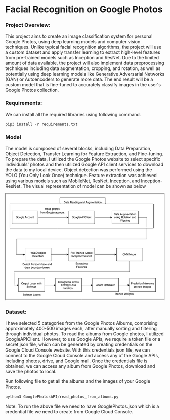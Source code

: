 # Facial Recognition on Google Photos

### Project Overview:

This project aims to create an image classification system for personal Google Photos, using 
deep learning models and computer vision techniques. Unlike typical facial recognition algorithms, 
the project will use a custom dataset and apply transfer learning to extract high-level features 
from pre-trained models such as Inception and ResNet. Due to the limited amount of data available, 
the project will also implement data preprocessing techniques including data augmentation, cropping, 
and rotation, as well as potentially using deep learning models like Generative Adversarial 
Networks (GAN) or Autoencoders to generate more data. The end result will be a custom model 
that is fine-tuned to accurately classify images in the user's Google Photos collection.

### Requirements:

We can install all the required libraries using following command.

```python
pip3 install -r requirements.txt
```

### Model

The model is composed of several blocks, including Data Preparation, Object Detection, Transfer Learning 
for Feature Extraction, and Fine-tuning. To prepare the data, I utilized the Google Photos website to 
select specific individuals' photos and then utilized Google API client services to download the data to 
my local device. Object detection was performed using the YOLO (You Only Look Once) technique. Feature 
extraction was achieved using various models such as MobileNet, ResNet, Inception, and Inception-ResNet. 
The visual representation of model can be shown as below

![Model](https://github.com/umesh-gattem/CV_Project/blob/master/CV%20Project%20Model.png)

### Dataset:

I have selected 5 categories from the Google Photos Albums, comprising approximately 400-500 images each, 
after manually sorting and filtering through individual photos. To read the albums from Google photos, 
I utilized GoogleAPIClient. However, to use Google APIs, we require a token file or a secret json file, 
which can be generated by creating credentials on the Google Cloud Console website. With this credentials json file, 
we can connect to the Google Cloud Console and access any of the Google APIs, including photos, drive, and Google mail. 
Once the credentials file is obtained, we can access any album from Google Photos, download and save the photos to local.

Run following file to get all the albums and the images of your Google Photos.

```python
python3 GooglePhotosAPI/read_photos_from_albums.py
 ```
 
Note: To run the above file we need to have GooglePhotos.json which is a credential file we need to create from Google Cloud Console.




